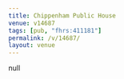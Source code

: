 ```yaml
---
title: Chippenham Public House
venue: v14687
tags: [pub, "fhrs:411181"]
permalink: /v/14687/
layout: venue
---
```

null